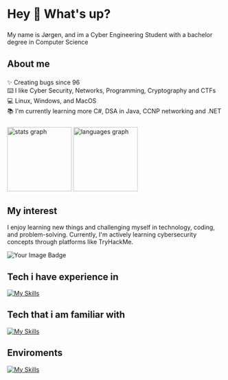 <h1 align="left">Hey 👋 What's up?</h1>

###

<p align="left">My name is Jørgen, and im a Cyber Engineering Student with a bachelor degree in Computer Science</p>

###

<h2 align="left">About me</h2>

###

<p align="left">✨ Creating bugs since 96<br>⌨️ I like Cyber Security, Networks, Programming, Cryptography and CTFs<br>💻 Linux, Windows, and MacOS<br>📚 I'm currently learning more C#, DSA in Java, CCNP networking and .NET </p>

###

<div align="left">
  <img src="https://github-readme-stats.vercel.app/api?username=jrg1a&hide_title=false&hide_rank=true&show_icons=true&include_all_commits=true&count_private=true&disable_animations=false&theme=onedark&locale=en&hide_border=false&order=1" height="150" alt="stats graph"  />
  <img src="https://github-readme-stats.vercel.app/api/top-langs?username=jrg1a&locale=en&hide_title=false&layout=compact&card_width=320&langs_count=5&theme=onedark&hide_border=false&order=2" height="150" alt="languages graph"  />
</div>

### 

<h2 align="left">My interest</h2>

<p align="left">I enjoy learning new things and challenging myself in technology, coding, and problem-solving. Currently, I'm actively learning cybersecurity concepts through platforms like TryHackMe.</p>


<img src="https://tryhackme-badges.s3.amazonaws.com/jrg1a.png" alt="Your Image Badge" />


<h2 align="left">Tech i have experience in</h2>

[![My Skills](https://skillicons.dev/icons?i=cs,cpp,dotnet,html,css,docker,git,bash,java,python,matlab,markdown,linux,arduino&perline=7)](https://skillicons.dev)

<h2 align="left">Tech that i am familiar with </h2>

[![My Skills](https://skillicons.dev/icons?i=azure,js,regex,raspberrypi,powershell,npm,vim,c,go,neovim,figma,kubernetes,latex,mongodb&perline=7)](https://skillicons.dev)

<h2 align="left">Enviroments</h2>

[![My Skills](https://skillicons.dev/icons?i=vscode,idea,rider,pycharm,webstorm,visualstudio,kali,windows,ubuntu,obsidian,github,apple,arch,ansible&perline=7)](https://skillicons.dev)






